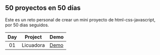 ## 50 proyectos en 50 días

Este es un reto personal de crear un mini proyecto de html-css-javascript, por 50 dias seguidos.

<table>
<thead>
<tr>
<th align="center">Day</th>
<th>Project</th>
<th>Demo</th>
</tr>
</thead>
<tbody>

<tr>
<td align="center">01</td>
<td>Licuadora</td>
<td><a href="https://nahuel61920.github.io/Licuadora/" rel="nofollow">Demo</a></td>
</tr>

</tbody>
</table>
